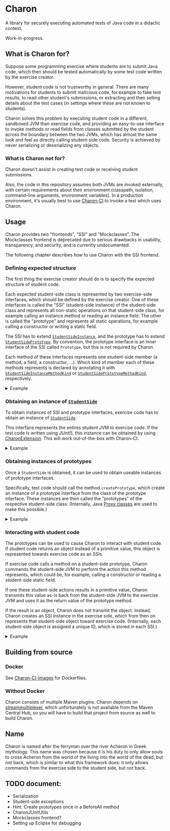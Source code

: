 # Charon

A library for securely executing automated tests of Java code in a didactic context.

Work-in-progress.

## What is Charon for?

Suppose some programming exercise where students are to submit Java code,
which then should be tested automatically by some test code
written by the exercise creator.

However, student code is not trustworthy in general.
There are many motivations for students to submit malicious code,
for example to fake test results, to read other student's submissions,
or extracting and then selling details about the test cases
(in settings where these are not known to students).

Charon solves this problem by executing student code
in a different, sandboxed JVM than exercise code,
and providing an easy-to-use interface
to invoke methods or read fields from classes submitted by the student
across the boundary between the two JVMs,
which has almost the same look and feel as directly calling student-side code.
Security is achieved by never serializing or deserializing any objects.

### What is Charon not for?

Charon doesn't assist in creating test code or receiving student submissions.

Also, the code in this repository assumes both JVMs are invoked externally,
with certain requirements about their environment (classpath, isolation, command-line arguments, environment variables).
In a production environment, it's usually best
to use [Charon-CI](https://github.com/Haspamelodica/Charon-CI) to invoke a test which uses Charon.

## Usage

Charon provides two "frontends", "SSI" and "Mockclasses".
The Mockclasses frontend is deprecated due to serious drawbacks
in usability, transparency, and security, and is currently undocumented.

The following chapter describes how to use Charon with the SSI frontend.

### Defining expected structure

The first thing the exercise creator should do is
to specify the expected structure of student code.

Each expected student-side class is represented by two exercise-side interfaces,
which should be defined by the exercise creator.
One of these interfaces is called the "SSI" (student-side instance) of the student-side class
and represents all non-static operations on that student-side class,
for example calling an instance method or reading an instance field.
The other is called the "prototype" and represents all static operations,
for example calling a constructor or writing a static field.

The SSI has to extend
[`StudentSideInstance`](exercise/frontend/ssi/src/main/java/net/haspamelodica/charon/StudentSideInstance.java),
and the prototype has to extend
[`StudentSidePrototype`](exercise/frontend/ssi/src/main/java/net/haspamelodica/charon/StudentSidePrototype.java).
By convention, the prototype interface is an inner interface of the SSI called `Prototype`, but this is not required by Charon.

Each method of these interfaces represents one student-side member (a method, a field, a constructor, ...).
Which kind of member each of these methods represents is declared by annotating it with 
[`StudentSideInstanceMethodKind`](exercise/frontend/ssi/src/main/java/net/haspamelodica/charon/annotations/StudentSideInstanceMethodKind.java)
or
[`StudentSidePrototypeMethodKind`](exercise/frontend/ssi/src/main/java/net/haspamelodica/charon/annotations/StudentSidePrototypeMethodKind.java),
respectively.
<details>
<summary>Example</summary>

(In all examples, imports to Charon classes will be omitted.)
```java
@StudentSideInstanceKind(INTERFACE)
public interface CumulativeCalculator extends StudentSideInstance
{
    @StudentSideInstanceMethodKind(INSTANCE_FIELD_GETTER)
    public int intermediateResult();

    @StudentSideInstanceMethodKind(INSTANCE_METHOD)
    public int add(int i);

    @StudentSideInstanceMethodKind(INSTANCE_METHOD)
    public int sub(int i);

    @StudentSideInstanceMethodKind(INSTANCE_METHOD)
    public int mul(int i);

    @StudentSideInstanceMethodKind(INSTANCE_METHOD)
    public int div(int i);

    public static interface Prototype extends StudentSidePrototype<CumulativeCalculator>
    {
        @StudentSidePrototypeMethodKind(CONSTRUCTOR)
        public CumulativeCalculator new_(int initialIntermediateResult);
    }
}
```

</details>

### Obtaining an instance of [`StudentSide`](exercise/frontend/ssi/src/main/java/net/haspamelodica/charon/StudentSide.java)

To obtain instances of SSI and prototype interfaces,
exercise code has to obtain an instance of
[`StudentSide`](exercise/junitextension/src/main/java/net/haspamelodica/charon/junitextension/CharonExtension.java).

This interface represents the entires student JVM to exercise code.
If the test code is written using JUnit5, this instance can be obtained
by using [CharonExtension](exercise/junitextension/src/main/java/net/haspamelodica/charon/junitextension/CharonExtension.java).
This will work out-of-the-box with Charon-CI.

<details>
<summary>Example</summary>

```java
import org.junit.jupiter.api.Test;
import org.junit.jupiter.api.extension.ExtendWith;

@ExtendWith(CharonExtension.class)
public class TestCumulativeCalculator
{
    @Test
    public void testBasic(StudentSide studentSide)
    {
        // test code, with StudentSide instance available
    }
}
```

</details>

### Obtaining instances of prototypes

Once a `StudentSide` is obtained,
it can be used to obtain useable instances of prototype interfaces.

Specifically, test code should call the method `createPrototype`,
which create an instance of a prototype interface from the class of the prototype interface.
These instances are then called the "prototypes" of the respective student-side class.
(Internally, Java
[Proxy classes](https://docs.oracle.com/en/java/javase/19/docs/api/java.base/java/lang/reflect/Proxy.html)
are used to make this possible.)

<details>
<summary>Example</summary>

```java
import org.junit.jupiter.api.Test;
import org.junit.jupiter.api.extension.ExtendWith;

@ExtendWith(CharonExtension.class)
public class TestCumulativeCalculator
{
    @Test
    public void testBasic(StudentSide studentSide)
    {
        CumulativeCalculator.Prototype CumulativeCalculatorP = studentSide.createPrototype(CumulativeCalculator.Prototype.class);
        // test code, with the prototype of CumulativeCalculator available
    }
}
```

</details>

### Interacting with student code

The prototypes can be used to cause Charon to interact with student code.
If student code returns an object instead of a primitive value,
this object is represented towards exercise code as an SSIs.

If exercise code calls a method on a student-side prototype,
Charon commands the student-side JVM to
perform the action this method represents,
which could be, for example, calling a constructor
or reading a student-side static field.

If one these student-side actions results in a primitive value,
Charon transmits this value as-is back from the student-side JVM to the exercise JVM
and uses it as the return value of the prototype method.

If the result is an object, Charon does not transmit the object.
Instead, Charon creates an SSI instance in the exercise side,
which from then on represents that student-side object toward exercise code.
(Internally, each student-side object is assigned a unique ID,
which is stored in each SSI.)

<details>
<summary>Example</summary>

```java
import static org.junit.jupiter.api.Assertions.assertEquals;
import org.junit.jupiter.api.Test;
import org.junit.jupiter.api.extension.ExtendWith;

@ExtendWith(CharonExtension.class)
public class TestCumulativeCalculator
{
    @Test
    public void testBasic(StudentSide studentSide)
    {
        CumulativeCalculator.Prototype CumulativeCalculatorP = studentSide.createPrototype(CumulativeCalculator.Prototype.class);

        CumulativeCalculator calculator = CumulativeCalculatorP.new_(42);
        assertEquals(42, calculator.intermediateResult());

        calculator.add(100);
        assertEquals(142, calculator.intermediateResult());

        calculator.mul(2);
        assertEquals(284, calculator.intermediateResult());
    }
}
```

The call to `add` and `mul` will result in a primitive value,
directly transmitted back to the exercise JVM from the student JVM.

The call to `new_`, which represents the constructor
of the student-side class `CumulativeCalculator`,
will result in Charon creating a new SSI
for the new student-side `CumulativeCalculator` instance.

Note that the type `CumulativeCalculator` of the variable `calculator`
does not refer to the student-side class of that name,
but to the SSI interface defined by the exercise creator in an earlier example.

</details>

## Building from source

### Docker

See [Charon-CI-Images](https://github.com/Haspamelodica/Charon-CI-Images) for Dockerfiles.

### Without Docker

Charon consists of multiple Maven plugins. Charon depends on
[streammultiplexer](https://github.com/Haspamelodica/net.haspamelodica.streammultiplexer),
which unfortunately is not available from the Maven Central Hub,
so you will have to build that project from source as well to build Charon. 

## Name

Charon is named after the ferryman over the river Acheron in Greek mythology.
This name was chosen because it is his duty to only allow souls to cross Acheron
from the world of the living into the world of the dead, but not back,
which is similar to what this framework does:
it only allows commands from the exercise side to the student side, but not back.

## TODO document:

- Serialization
- Student-side exceptions
- Hint: Create prototypes once in a BeforeAll method
- CharonJUnitUtils
- Mockclasses frontend?
- Setting up Eclipse for debugging
